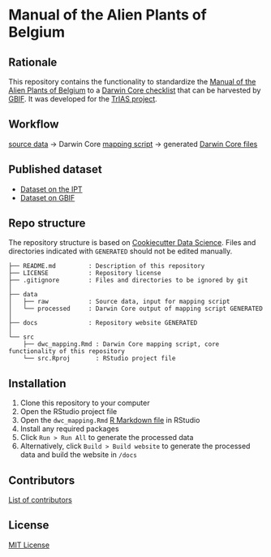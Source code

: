 # Manual of the Alien Plants of Belgium

## Rationale

This repository contains the functionality to standardize the [Manual of the Alien Plants of Belgium](http://alienplantsbelgium.be/) to a [Darwin Core checklist](https://www.gbif.org/dataset-classes) that can be harvested by [GBIF](http://www.gbif.org). It was developed for the [TrIAS project](http://trias-project.be).

## Workflow

[source data](https://github.com/trias-project/alien-plants-belgium/tree/master/data/raw) → Darwin Core [mapping script](http://trias-project.github.io/alien-plants-belgium/dwc_mapping.html) → generated [Darwin Core files](https://github.com/trias-project/alien-plants-belgium/tree/master/data/processed)

## Published dataset

* [Dataset on the IPT](http://ipt.biodiversity.be/resource?r=alien-plants-belgium)
* [Dataset on GBIF](https://doi.org/10.15468/wtda1m)

## Repo structure

The repository structure is based on [Cookiecutter Data Science](http://drivendata.github.io/cookiecutter-data-science/). Files and directories indicated with `GENERATED` should not be edited manually.

```
├── README.md         : Description of this repository
├── LICENSE           : Repository license
├── .gitignore        : Files and directories to be ignored by git
│
├── data
│   ├── raw           : Source data, input for mapping script
│   └── processed     : Darwin Core output of mapping script GENERATED
│
├── docs              : Repository website GENERATED
│
└── src
    ├── dwc_mapping.Rmd : Darwin Core mapping script, core functionality of this repository
    └── src.Rproj       : RStudio project file
```

## Installation

1. Clone this repository to your computer
2. Open the RStudio project file
3. Open the `dwc_mapping.Rmd` [R Markdown file](https://rmarkdown.rstudio.com/) in RStudio
4. Install any required packages
5. Click `Run > Run All` to generate the processed data
6. Alternatively, click `Build > Build website` to generate the processed data and build the website in `/docs`

## Contributors

[List of contributors](https://github.com/trias-project/alien-plants-belgium/contributors)

## License

[MIT License](https://github.com/trias-project/alien-plants-belgium/blob/master/LICENSE)
